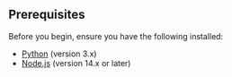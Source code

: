 ## Prerequisites
Before you begin, ensure you have the following installed:
- [Python](https://www.python.org/downloads/) (version 3.x)
- [Node.js](https://nodejs.org/en/download/) (version 14.x or later)